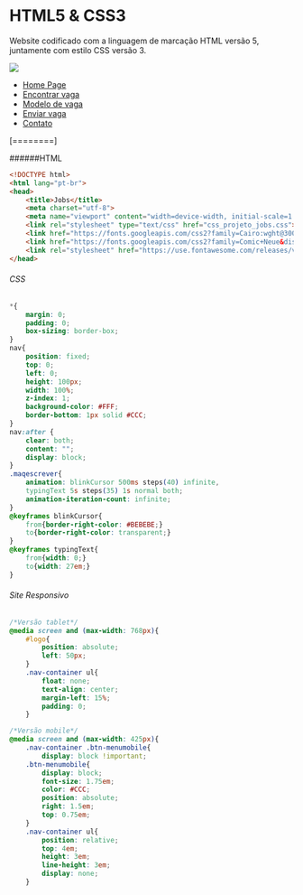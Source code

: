 # HTML5 & CSS3
Website codificado com a linguagem de marcação HTML versão 5, juntamente com  estilo CSS versão 3.

![](https://i.imgur.com/bWZsb8e.png)




- [Home Page](https://jacquesales.github.io/ "Home Page")
- [Encontrar vaga](https://jacquesales.github.io/findjobs.html "Encontrar vaga")
- [Modelo de vaga](https://jacquesales.github.io/job.html "Modelo de vaga")
- [Enviar vaga](https://jacquesales.github.io/sendjobs.html "Enviar vaga")
- [Contato](https://jacquesales.github.io/contact.html "Contato")


[========]

######HTML
```html
<!DOCTYPE html>
<html lang="pt-br">
<head>
	<title>Jobs</title>
	<meta charset="utf-8">
	<meta name="viewport" content="width=device-width, initial-scale=1.0">
	<link rel="stylesheet" type="text/css" href="css_projeto_jobs.css">
	<link href="https://fonts.googleapis.com/css2?family=Cairo:wght@300&family=Open+Sans+Condensed&display=swap" rel="stylesheet">
	<link href="https://fonts.googleapis.com/css2?family=Comic+Neue&display=swap" rel="stylesheet">
	<link rel="stylesheet" href="https://use.fontawesome.com/releases/v5.8.2/css/all.css" integrity="sha384-oS3vJWv+0UjzBfQzYUhtDYW+Pj2yciDJxpsK1OYPAYjqT085Qq/1cq5FLXAZQ7Ay" crossorigin="anonymous">
</head>
```
###### CSS
```css
*{
	margin: 0;
	padding: 0;
	box-sizing: border-box;
}
nav{
	position: fixed;
	top: 0;
	left: 0;
	height: 100px;
	width: 100%;
	z-index: 1;
	background-color: #FFF;
	border-bottom: 1px solid #CCC;
}
nav:after {
	clear: both;
	content: "";
	display: block;
}
.maqescrever{
	animation: blinkCursor 500ms steps(40) infinite, 
	typingText 5s steps(35) 1s normal both;
	animation-iteration-count: infinite;
}
@keyframes blinkCursor{
	from{border-right-color: #BEBEBE;}
	to{border-right-color: transparent;}
}
@keyframes typingText{
	from{width: 0;}
	to{width: 27em;}
}
```
###### Site Responsivo
```css
/*Versão tablet*/
@media screen and (max-width: 768px){
	#logo{
		position: absolute;
		left: 50px;
	}
	.nav-container ul{
		float: none;
		text-align: center;	
		margin-left: 15%;	
		padding: 0;
	}

/*Versão mobile*/	
@media screen and (max-width: 425px){
	.nav-container .btn-menumobile{
		display: block !important;
	.btn-menumobile{
		display: block;
		font-size: 1.75em;
		color: #CCC;
		position: absolute;
		right: 1.5em;
		top: 0.75em;
	}	
	.nav-container ul{
		position: relative;
		top: 4em;
		height: 3em;
		line-height: 3em;
		display: none;
	}
```
